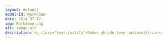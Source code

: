 ```yaml
---
layout: default
modal-id: Markdown
date: 2014-07-17
img: Markdown.png
alt: image-alt
description: <p class="text-justify">Nakon obrade teme nastavnik/-ca:</p>
---
```


